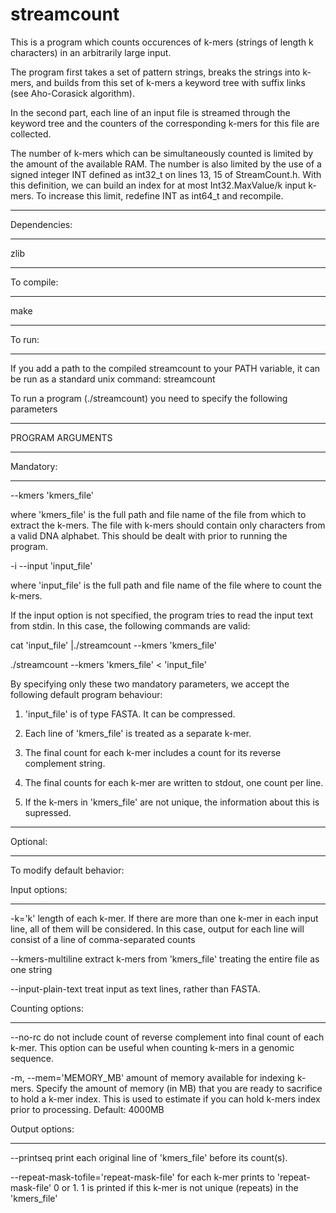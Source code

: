 streamcount
===========
This is a program which counts occurences of k-mers (strings of length k characters) in an arbitrarily large input.

The program first takes a set of pattern strings, breaks the strings into k-mers, and builds from this set of k-mers
a keyword tree with suffix links (see Aho-Corasick algorithm). 

In the second part, each line of an input file is streamed through the keyword tree 
and the counters of the corresponding k-mers for this file are collected.

The number of k-mers which can be simultaneously counted is limited by the amount of the available RAM.
The number is also limited by the use of a signed integer INT defined as int32_t on lines 13, 15 of StreamCount.h.
With this definition, we can build an index for at most Int32.MaxValue/k input k-mers.
To increase this limit, redefine INT as int64_t and recompile.

*************
Dependencies:
*************
zlib

*************
To compile:
*************
make

************
To run:
************
If you add a path to the compiled streamcount to your PATH variable, 
it can be run as a standard unix command: streamcount

To run a program (./streamcount) you need to specify the following parameters
****************
PROGRAM ARGUMENTS
****************

Mandatory:
**********

--kmers 'kmers_file'

where 'kmers_file' is the full path and file name of the file from which to extract the k-mers.
The file with k-mers should contain only characters from a valid DNA alphabet. 
This should be dealt with prior to running the program.

-i --input 'input_file'

where 'input_file' is the full path and file name of the file where to count the k-mers.


If the input option is not specified, the program tries to read the input text from stdin.
In this case, the following commands are valid:

cat 'input_file' |./streamcount --kmers 'kmers_file'

./streamcount --kmers 'kmers_file' < 'input_file'

By specifying only these two mandatory parameters, we accept the following default program behaviour:

1. 'input_file' is of type FASTA. It can be compressed.

2. Each line of 'kmers_file' is treated as a separate k-mer.

3. The final count for each k-mer includes a count for its reverse complement string.

4. The final counts for each k-mer are written to stdout, one count per line.

5. If the k-mers in 'kmers_file' are not unique, the information about this is supressed.

***********
Optional:
***********
To modify default behavior:

Input options: 
**************
-k='k' 
length of each k-mer. If there are more than one k-mer in each input line, all of them will be considered. In this case, output for each line will consist of a line of comma-separated counts

--kmers-multiline
extract k-mers from 'kmers_file' treating the entire file as one string

--input-plain-text
treat input as text lines, rather than FASTA.
 
Counting options:
***************** 
--no-rc 
do not include count of reverse complement into final count of each k-mer. This option can be useful when counting k-mers in a genomic sequence.

-m,     --mem='MEMORY_MB'
amount of memory available for indexing k-mers. Specify the amount of memory (in MB) that you are ready to sacrifice to hold a k-mer index. 
This is used to estimate if you can hold k-mers index prior to processing. 
Default: 4000MB

Output options: 
*************** 
--printseq
print each original line of 'kmers_file' before its count(s). 

--repeat-mask-tofile='repeat-mask-file'
for each k-mer prints to 'repeat-mask-file' 0 or 1. 
1 is printed if this k-mer is not unique (repeats) in the 'kmers_file'
    



